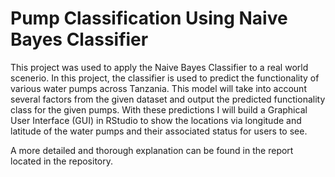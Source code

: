 # Pump Classification Using Naive Bayes Classifier
This project was used to apply the Naive Bayes Classifier to a real world scenerio. 
In this project, the classifier is used to predict the functionality of various water
pumps across Tanzania. This model will take into account several
factors from the given dataset and output the predicted functionality
class for the given pumps. With these predictions I will build a
Graphical User Interface (GUI) in RStudio to show the locations
via longitude and latitude of the water pumps and their associated
status for users to see.

A more detailed and thorough explanation can be found in the report located in the repository.
